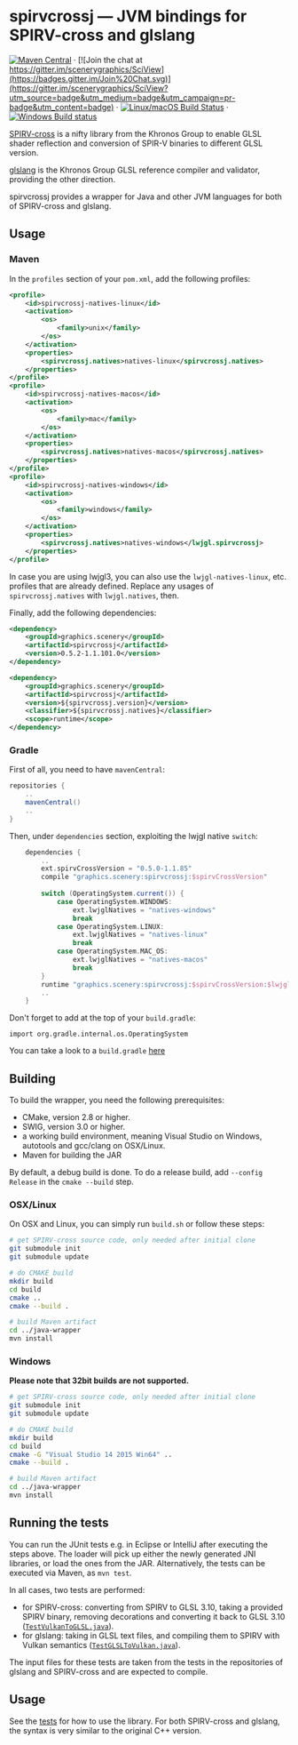 # spirvcrossj — JVM bindings for SPIRV-cross and glslang

[![Maven Central](https://maven-badges.herokuapp.com/maven-central/graphics.scenery/spirvcrossj/badge.svg)](https://maven-badges.herokuapp.com/maven-central/graphics.scenery/spirvcrossj) · [![Join the chat at https://gitter.im/scenerygraphics/SciView](https://badges.gitter.im/Join%20Chat.svg)](https://gitter.im/scenerygraphics/SciView?utm_source=badge&utm_medium=badge&utm_campaign=pr-badge&utm_content=badge) · [![Linux/macOS Build Status](https://travis-ci.org/scenerygraphics/spirvcrossj.svg?branch=master)](https://travis-ci.org/scenerygraphics/spirvcrossj) · [![Windows Build status](https://ci.appveyor.com/api/projects/status/6m5efeddoaqvc9b3/branch/master?svg=true)](https://ci.appveyor.com/project/skalarproduktraum/spirvcrossj/branch/master)

[SPIRV-cross](https://github.com/KhronosGroup/SPIRV-cross) is a nifty library from the Khronos Group to enable GLSL shader reflection and conversion of SPIR-V binaries to different GLSL version. 

[glslang](https://github.com/KhronosGroup/glslang) is the Khronos Group GLSL reference compiler and validator, providing the other direction.

spirvcrossj provides a wrapper for Java and other JVM languages for both of SPIRV-cross and glslang.

## Usage

### Maven

In the `profiles` section of your `pom.xml`, add the following profiles:

```xml
<profile>
    <id>spirvcrossj-natives-linux</id>
    <activation>
        <os>
            <family>unix</family>
        </os>
    </activation>
    <properties>
        <spirvcrossj.natives>natives-linux</spirvcrossj.natives>
    </properties>
</profile>
<profile>
    <id>spirvcrossj-natives-macos</id>
    <activation>
        <os>
            <family>mac</family>
        </os>
    </activation>
    <properties>
        <spirvcrossj.natives>natives-macos</spirvcrossj.natives>
    </properties>
</profile>
<profile>
    <id>spirvcrossj-natives-windows</id>
    <activation>
        <os>
            <family>windows</family>
        </os>
    </activation>
    <properties>
        <spirvcrossj.natives>natives-windows</lwjgl.spirvcrossj>
    </properties>
</profile>
```
In case you are using lwjgl3, you can also use the `lwjgl-natives-linux`, etc. profiles that are already defined. Replace any usages of `spirvcrossj.natives` with `lwjgl.natives`, then.

Finally, add the following dependencies:

```xml
<dependency>
    <groupId>graphics.scenery</groupId>
    <artifactId>spirvcrossj</artifactId>
    <version>0.5.2-1.1.101.0</version>
</dependency>

<dependency>
    <groupId>graphics.scenery</groupId>
    <artifactId>spirvcrossj</artifactId>
    <version>${spirvcrossj.version}</version>
    <classifier>${spirvcrossj.natives}</classifier>
    <scope>runtime</scope>
</dependency>
```

### Gradle

First of all, you need to have `mavenCentral`:

```groovy
repositories {
    ..
    mavenCentral()
    ..
}
```

Then, under `dependencies` section, exploiting the lwjgl native `switch`:
```groovy
    dependencies {
        ..
        ext.spirvCrossVersion = "0.5.0-1.1.85"
        compile "graphics.scenery:spirvcrossj:$spirvCrossVersion"
    
        switch (OperatingSystem.current()) {
            case OperatingSystem.WINDOWS:
                ext.lwjglNatives = "natives-windows"
                break
            case OperatingSystem.LINUX:
                ext.lwjglNatives = "natives-linux"
                break
            case OperatingSystem.MAC_OS:
                ext.lwjglNatives = "natives-macos"
                break
        }
        runtime "graphics.scenery:spirvcrossj:$spirvCrossVersion:$lwjglNatives"
        ..
    }
```

Don't forget to add at the top of your `build.gradle`:

`import org.gradle.internal.os.OperatingSystem`

You can take a look to a `build.gradle` [here](https://github.com/java-opengl-labs/Vulkan/blob/master/build.gradle)

## Building

To build the wrapper, you need the following prerequisites:
* CMake, version 2.8 or higher.
* SWIG, version 3.0 or higher.
* a working build environment, meaning Visual Studio on Windows, autotools and gcc/clang on OSX/Linux.
* Maven for building the JAR

By default, a debug build is done. To do a release build, add `--config Release` in the `cmake --build` step.

### OSX/Linux
On OSX and Linux, you can simply run `build.sh` or follow these steps:
```bash
# get SPIRV-cross source code, only needed after initial clone
git submodule init
git submodule update

# do CMAKE build
mkdir build
cd build
cmake ..
cmake --build .

# build Maven artifact
cd ../java-wrapper
mvn install
```

### Windows

__Please note that 32bit builds are not supported.__

```bash
# get SPIRV-cross source code, only needed after initial clone
git submodule init
git submodule update

# do CMAKE build
mkdir build
cd build
cmake -G "Visual Studio 14 2015 Win64" ..
cmake --build .

# build Maven artifact
cd ../java-wrapper
mvn install
```

## Running the tests

You can run the JUnit tests e.g. in Eclipse or IntelliJ after executing the steps above. The loader will pick up either the newly generated JNI libraries, or load the ones from the JAR. Alternatively, the tests can be executed via Maven, as `mvn test`.

In all cases, two tests are performed:

* for SPIRV-cross: converting from SPIRV to GLSL 3.10, taking a provided SPIRV binary, removing decorations and converting it back to GLSL 3.10 ([`TestVulkanToGLSL.java`](src/test/java/graphics/scenery/spirvcrossj/TestVulkanToGLSL.java)).
* for glslang: taking in GLSL text files, and compiling them to SPIRV with Vulkan semantics ([`TestGLSLToVulkan.java`](src/test/java/graphics/scenery/spirvcrossj/TestGLSLToVulkan.java)).

The input files for these tests are taken from the tests in the repositories of glslang and SPIRV-cross and are expected to compile.

## Usage

See the [tests](src/test/java/graphics/scenery/spirvcrossj) for how to use the library. For both SPIRV-cross and glslang, the syntax is very similar to the original C++ version.
